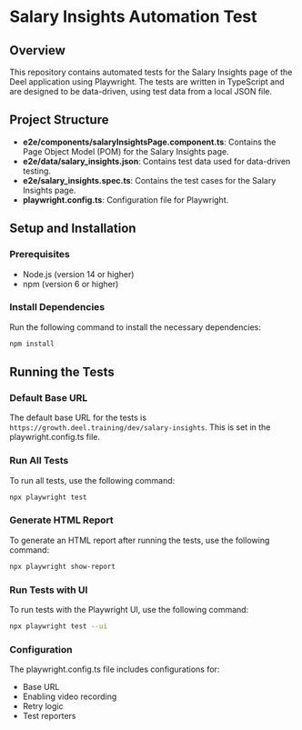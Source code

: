# Salary Insights Automation Test

## Overview

This repository contains automated tests for the Salary Insights page of the Deel application using Playwright. The tests are written in TypeScript and are designed to be data-driven, using test data from a local JSON file.

## Project Structure
- **e2e/components/salaryInsightsPage.component.ts**: Contains the Page Object Model (POM) for the Salary Insights page.
- **e2e/data/salary_insights.json**: Contains test data used for data-driven testing.
- **e2e/salary_insights.spec.ts**: Contains the test cases for the Salary Insights page.
- **playwright.config.ts**: Configuration file for Playwright.

## Setup and Installation

### Prerequisites

- Node.js (version 14 or higher)
- npm (version 6 or higher)

### Install Dependencies

Run the following command to install the necessary dependencies:

```bash
npm install
```
## Running the Tests
### Default Base URL
The default base URL for the tests is `https://growth.deel.training/dev/salary-insights`. This is set in the playwright.config.ts file.

### Run All Tests
To run all tests, use the following command:
```bash
npx playwright test
```
### Generate HTML Report
To generate an HTML report after running the tests, use the following command:

```bash
npx playwright show-report
```
### Run Tests with UI
To run tests with the Playwright UI, use the following command:

```bash
npx playwright test --ui
```

### Configuration
The playwright.config.ts file includes configurations for:
- Base URL
- Enabling video recording
- Retry logic
- Test reporters
